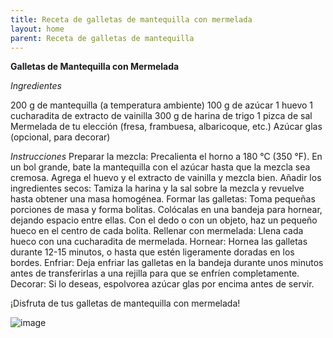 ```yaml
---
title: Receta de galletas de mantequilla con mermelada
layout: home
parent: Receta de galletas de mantequilla
---
```

**Galletas de Mantequilla con Mermelada**

_Ingredientes_

200 g de mantequilla (a temperatura ambiente)
100 g de azúcar
1 huevo
1 cucharadita de extracto de vainilla
300 g de harina de trigo
1 pizca de sal
Mermelada de tu elección (fresa, frambuesa, albaricoque, etc.)
Azúcar glas (opcional, para decorar)

_Instrucciones_
Preparar la mezcla: Precalienta el horno a 180 °C (350 °F). En un bol grande, bate la mantequilla con el azúcar hasta que la mezcla sea cremosa. Agrega el huevo y el extracto de vainilla y mezcla bien.
Añadir los ingredientes secos: Tamiza la harina y la sal sobre la mezcla y revuelve hasta obtener una masa homogénea.
Formar las galletas: Toma pequeñas porciones de masa y forma bolitas. Colócalas en una bandeja para hornear, dejando espacio entre ellas. Con el dedo o con un objeto, haz un pequeño hueco en el centro de cada bolita.
Rellenar con mermelada: Llena cada hueco con una cucharadita de mermelada.
Hornear: Hornea las galletas durante 12-15 minutos, o hasta que estén ligeramente doradas en los bordes.
Enfriar: Deja enfriar las galletas en la bandeja durante unos minutos antes de transferirlas a una rejilla para que se enfríen completamente.
Decorar: Si lo deseas, espolvorea azúcar glas por encima antes de servir.

¡Disfruta de tus galletas de mantequilla con mermelada!

![image](https://github.com/user-attachments/assets/72cff263-df13-46dd-8f39-2956c0f53665)
